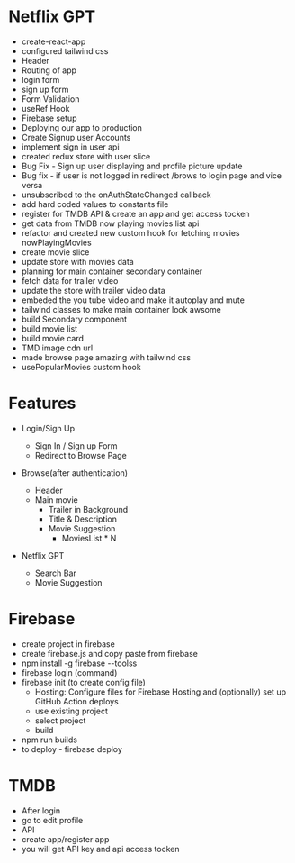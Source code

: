 # Netflix GPT

- create-react-app
- configured tailwind css
- Header
- Routing of app
- login form
- sign up form
- Form Validation
- useRef Hook
- Firebase setup
- Deploying our app to production
- Create Signup user Accounts
- implement sign in user api
- created redux store with user slice
- Bug Fix - Sign up user displaying and profile picture update
- Bug fix - if user is not logged in redirect /brows to login page and vice versa
- unsubscribed to the onAuthStateChanged callback
- add hard coded values to constants file
- register for TMDB API & create an app and get access tocken
- get data from TMDB now playing movies list api
- refactor and created new custom hook for fetching movies nowPlayingMovies
- create movie slice
- update store with movies data
- planning for main container secondary container
- fetch data for trailer video
- update the store with trailer video data
- embeded the you tube video and make it autoplay and mute
- tailwind classes to make main container look awsome
- build Secondary component
- build movie list
- build movie card
- TMD image cdn url
- made browse page amazing with tailwind css
- usePopularMovies custom hook

# Features

- Login/Sign Up
  - Sign In / Sign up Form
  - Redirect to Browse Page
- Browse(after authentication)

  - Header
  - Main movie
    - Trailer in Background
    - Title & Description
    - Movie Suggestion
      - MoviesList \* N

- Netflix GPT
  - Search Bar
  - Movie Suggestion

# Firebase

- create project in firebase
- create firebase.js and copy paste from firebase
- npm install -g firebase --toolss
- firebase login (command)
- firebase init (to create config file)
  - Hosting: Configure files for Firebase Hosting and (optionally) set up GitHub Action deploys
  - use existing project
  - select project
  - build
- npm run builds
- to deploy - firebase deploy

# TMDB

- After login
- go to edit profile
- API
- create app/register app
- you will get API key and api access tocken
